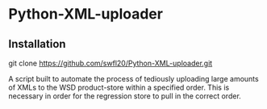 # Python-XML-uploader

## Installation 
git clone https://github.com/swfl20/Python-XML-uploader.git

A script built to automate the process of tediously uploading large amounts of XMLs to the WSD product-store within a specified order. This is necessary in order for the regression store to pull in the correct order.
